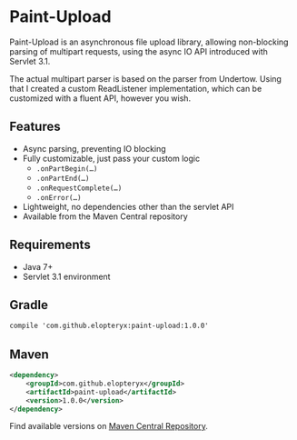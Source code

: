 Paint-Upload
=========

Paint-Upload is an asynchronous file upload library, allowing non-blocking parsing of
multipart requests, using the async IO API introduced with Servlet 3.1.

The actual multipart parser is based on the parser from Undertow. Using
that I created a custom ReadListener implementation, which can be customized with a 
fluent API, however you wish.

Features
--------
* Async parsing, preventing IO blocking
* Fully customizable, just pass your custom logic
  * ```.onPartBegin(…)```
  * ```.onPartEnd(…)```
  * ```.onRequestComplete(…)```
  * ```.onError(…)```
* Lightweight, no dependencies other than the servlet API
* Available from the Maven Central repository

Requirements
--------
* Java 7+
* Servlet 3.1 environment

Gradle
-----
```xml
compile 'com.github.elopteryx:paint-upload:1.0.0'
```
Maven
-----
```xml
<dependency>
    <groupId>com.github.elopteryx</groupId>
    <artifactId>paint-upload</artifactId>
    <version>1.0.0</version>
</dependency>
```

Find available versions on [Maven Central Repository](http://search.maven.org/#search%7Cga%7C1%7Cg%3A%22com.github.elopteryx%22%20AND%20a%3A%22paint-upload%22).
